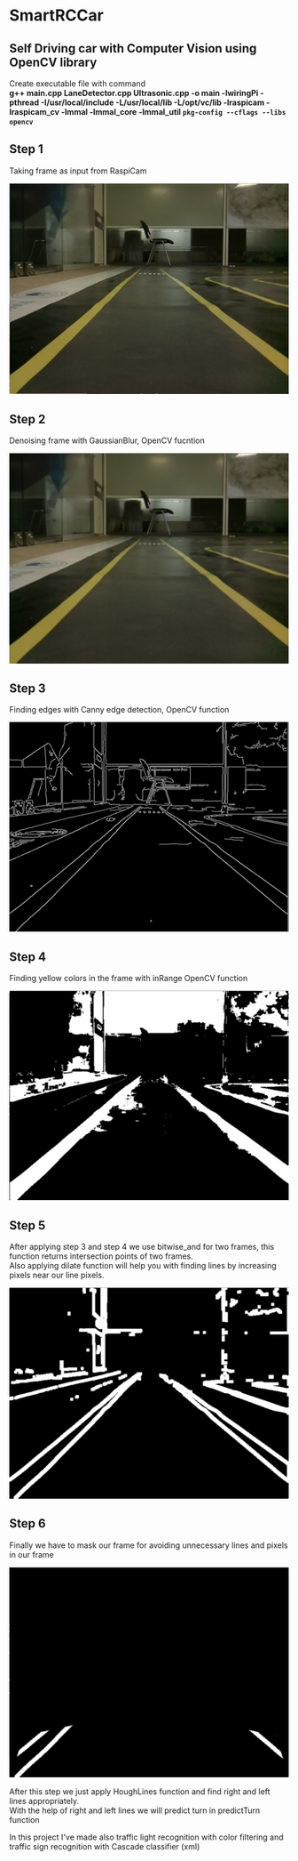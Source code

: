 # SmartRCCar
## **Self Driving car with Computer Vision using OpenCV library**
Create executable file with command  <br />
**g++ main.cpp LaneDetector.cpp Ultrasonic.cpp -o main -lwiringPi -pthread -I/usr/local/include -L/usr/local/lib -L/opt/vc/lib -lraspicam -lraspicam_cv -lmmal -lmmal_core -lmmal_util `pkg-config --cflags --libs opencv`**


## **Step 1**
Taking frame as input from RaspiCam

![alt text](https://github.com/Jamshid-M/SmartRCCar/blob/master/examples/original.png)

## **Step 2**
Denoising frame with GaussianBlur, OpenCV fucntion

![alt text](https://github.com/Jamshid-M/SmartRCCar/blob/master/examples/blurred.png)

## **Step 3**
Finding edges with Canny edge detection, OpenCV function

![alt text](https://github.com/Jamshid-M/SmartRCCar/blob/master/examples/Canny.png)

## **Step 4**
Finding yellow colors in the frame with inRange OpenCV function

![alt text](https://github.com/Jamshid-M/SmartRCCar/blob/master/examples/inRange.png)

## **Step 5**
After applying step 3 and step 4 we use bitwise_and for two frames, this function returns intersection points of two frames. <br/>
Also applying dilate function will help you with finding lines by increasing pixels near our line pixels.

![alt text](https://github.com/Jamshid-M/SmartRCCar/blob/master/examples/Canny+inRange.png)

## **Step 6**
Finally we have to mask our frame for avoiding unnecessary lines and pixels in our frame 

![alt text](https://github.com/Jamshid-M/SmartRCCar/blob/master/examples/mask.png)

After this step we just apply HoughLines function and find right and left lines appropriately.<br/>
With the help of right and left lines we will predict turn in predictTurn function

In this project I've made also traffic light recognition with color filtering and traffic sign recognition with Cascade classifier (xml)
